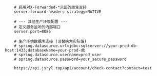         # 启用对X-Forwarded-*头部的原生支持
        server.forward-headers-strategy=NATIVE

        # --- 其他生产环境配置 ---
        # 定义服务监听的内部端口
        server.port=8085

        # 生产环境数据库连接 (请替换为实际值)
        # spring.datasource.url=jdbc:sqlserver://your-prod-db-host:1433;databaseName=your-prod-db
        # spring.datasource.username=prod_user
        # spring.datasource.password=your_secure_password

        https://api.jsryl.top/api/account/check-contact?contact=test